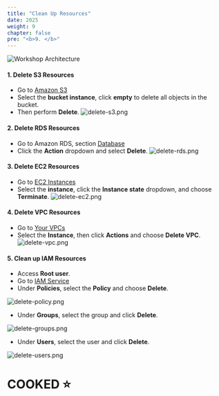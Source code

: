 ```yaml
---
title: "Clean Up Resources"
date: 2025
weight: 9
chapter: false
pre: "<b>9. </b>"
---
```


![Workshop Architecture](/images/workshop_architecture.png)

#### 1. Delete S3 Resources

- Go to [Amazon S3](https://ap-southeast-1.console.aws.amazon.com/s3/buckets?region=ap-southeast-1&bucketType=general)
- Select the **bucket instance**, click **empty** to delete all objects in the bucket.
- Then perform **Delete**.
![delete-s3.png](/images/8-clean-up/delete-s3.png)

#### 2. Delete RDS Resources

- Go to Amazon RDS, section
[Database](https://ap-southeast-1.console.aws.amazon.com/rds/home?region=ap-southeast-1#databases:)
- Click the **Action** dropdown and select **Delete**.
![delete-rds.png](/images/8-clean-up/delete-rds.png)

#### 3. Delete EC2 Resources

- Go to [EC2 Instances](https://ap-southeast-1.console.aws.amazon.com/ec2/home?region=ap-southeast-1#Instances:)
- Select the **instance**, click the **Instance state** dropdown, and choose **Terminate**.
![delete-ec2.png](/images/8-clean-up/delete-ec2.png)

#### 4. Delete VPC Resources

- Go to [Your VPCs](https://ap-southeast-1.console.aws.amazon.com/vpcconsole/home?region=ap-southeast-1#vpcs:)
- Select the **Instance**, then click **Actions** and choose **Delete VPC**.
![delete-vpc.png](/images/8-clean-up/delete-vpc.png)

#### 5. Clean up IAM Resources

- Access **Root user**.
- Go to [IAM Service](https://us-east-1.console.aws.amazon.com/iam/home?region=ap-southeast-1#/home)
- Under **Policies**, select the **Policy** and choose **Delete**.

![delete-policy.png](/images/8-clean-up/delete-policy.png)

- Under **Groups**, select the group and click **Delete**.

![delete-groups.png](/images/8-clean-up/delete-groups.png)

- Under **Users**, select the user and click **Delete**.

![delete-users.png](/images/8-clean-up/delete-users.png)

# COOKED ⭐